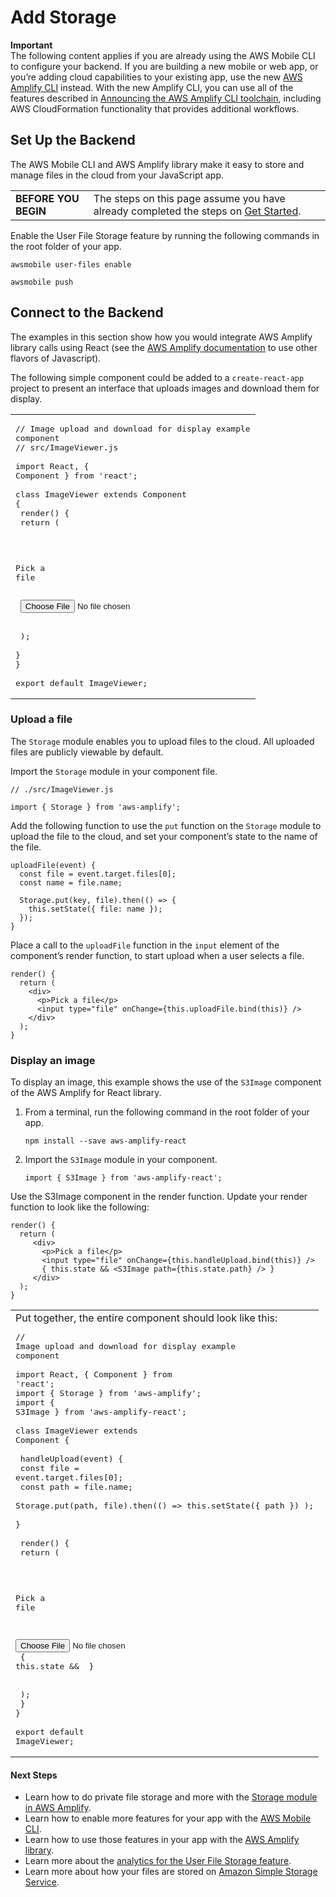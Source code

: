 # Add Storage<a name="mobile-hub-web-add-storage"></a>

**Important**  
The following content applies if you are already using the AWS Mobile CLI to configure your backend\. If you are building a new mobile or web app, or you’re adding cloud capabilities to your existing app, use the new [AWS Amplify CLI](http://aws-amplify.github.io/) instead\. With the new Amplify CLI, you can use all of the features described in [Announcing the AWS Amplify CLI toolchain](http://aws.amazon.com/blogs/mobile/announcing-the-aws-amplify-cli-toolchain/), including AWS CloudFormation functionality that provides additional workflows\.

## Set Up the Backend<a name="set-up-the-backend"></a>

The AWS Mobile CLI and AWS Amplify library make it easy to store and manage files in the cloud from your JavaScript app\.


|  |  | 
| --- |--- |
|   **BEFORE YOU BEGIN**   |  The steps on this page assume you have already completed the steps on [Get Started](mobile-hub-web-getting-started.md)\.  | 

Enable the User File Storage feature by running the following commands in the root folder of your app\.

```
awsmobile user-files enable

awsmobile push
```

## Connect to the Backend<a name="connect-to-the-backend"></a>

The examples in this section show how you would integrate AWS Amplify library calls using React \(see the [AWS Amplify documentation](https://aws.github.io/aws-amplify) to use other flavors of Javascript\)\.

The following simple component could be added to a `create-react-app` project to present an interface that uploads images and download them for display\.


|  | 
| --- |
|  <pre>// Image upload and download for display example component<br />// src/ImageViewer.js<br /><br />import React, { Component } from 'react';<br /><br />class ImageViewer extends Component {<br />  render() {<br />    return (<br />      <div><br />        <p>Pick a file</p><br />        <input type="file" /><br />      </div><br />    );<br />  }<br />}<br /><br />export default ImageViewer;</pre>  | 

### Upload a file<a name="upload-a-file"></a>

The `Storage` module enables you to upload files to the cloud\. All uploaded files are publicly viewable by default\.

Import the `Storage` module in your component file\.

```
// ./src/ImageViewer.js

import { Storage } from 'aws-amplify';
```

Add the following function to use the `put` function on the `Storage` module to upload the file to the cloud, and set your component’s state to the name of the file\.

```
uploadFile(event) {
  const file = event.target.files[0];
  const name = file.name;

  Storage.put(key, file).then(() => {
    this.setState({ file: name });
  });
}
```

Place a call to the `uploadFile` function in the `input` element of the component’s render function, to start upload when a user selects a file\.

```
render() {
  return (
    <div>
      <p>Pick a file</p>
      <input type="file" onChange={this.uploadFile.bind(this)} />
    </div>
  );
}
```

### Display an image<a name="display-an-image"></a>

To display an image, this example shows the use of the `S3Image` component of the AWS Amplify for React library\.

1. From a terminal, run the following command in the root folder of your app\.

   ```
   npm install --save aws-amplify-react
   ```

1. Import the `S3Image` module in your component\.

   ```
   import { S3Image } from 'aws-amplify-react';
   ```

Use the S3Image component in the render function\. Update your render function to look like the following:

```
render() {
  return (
     <div>
       <p>Pick a file</p>
       <input type="file" onChange={this.handleUpload.bind(this)} />
       { this.state && <S3Image path={this.state.path} /> }
     </div>
  );
}
```


|  | 
| --- |
|  Put together, the entire component should look like this: <pre>// Image upload and download for display example component<br /><br />import React, { Component } from 'react';<br />import { Storage } from 'aws-amplify';<br />import { S3Image } from 'aws-amplify-react';<br /><br />class ImageViewer extends Component {<br /><br />  handleUpload(event) {<br />    const file = event.target.files[0];<br />    const path = file.name;<br />    Storage.put(path, file).then(() => this.setState({ path }) );<br />  }<br /><br />  render() {<br />    return (<br />      <div><br />        <p>Pick a file</p><br />        <input type="file" onChange={this.handleUpload.bind(this)} /><br />        { this.state && <S3Image path={this.state.path} /> }<br />      </div><br />    );<br />  }<br />}<br /><br />export default ImageViewer;</pre>  | 

#### Next Steps<a name="next-steps"></a>
+ Learn how to do private file storage and more with the [Storage module in AWS Amplify](https://aws.github.io/aws-amplify/media/developer_guide.html)\.
+ Learn how to enable more features for your app with the [AWS Mobile CLI](https://aws.github.io/aws-amplify)\.
+ Learn how to use those features in your app with the [AWS Amplify library](https://aws.github.io/aws-amplify)\.
+ Learn more about the [analytics for the User File Storage feature](https://alpha-docs-aws.amazon.com/pinpoint/latest/developerguide/welcome.html)\.
+ Learn more about how your files are stored on [Amazon Simple Storage Service](https://aws.amazon.com/documentation/s3/)\.